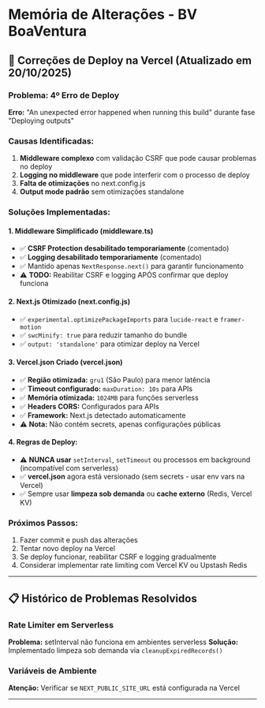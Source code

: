 # Memória de Alterações - BV BoaVentura

## 🚨 Correções de Deploy na Vercel (Atualizado em 20/10/2025)

### Problema: 4º Erro de Deploy
**Erro:** "An unexpected error happened when running this build" durante fase "Deploying outputs"

### Causas Identificadas:
1. **Middleware complexo** com validação CSRF que pode causar problemas no deploy
2. **Logging no middleware** que pode interferir com o processo de deploy
3. **Falta de otimizações** no next.config.js
4. **Output mode padrão** sem otimizações standalone

### Soluções Implementadas:

#### 1. Middleware Simplificado (middleware.ts)
- ✅ **CSRF Protection desabilitado temporariamente** (comentado)
- ✅ **Logging desabilitado temporariamente** (comentado)
- ✅ Mantido apenas `NextResponse.next()` para garantir funcionamento
- ⚠️ **TODO:** Reabilitar CSRF e logging APÓS confirmar que deploy funciona

#### 2. Next.js Otimizado (next.config.js)
- ✅ `experimental.optimizePackageImports` para `lucide-react` e `framer-motion`
- ✅ `swcMinify: true` para reduzir tamanho do bundle
- ✅ `output: 'standalone'` para otimizar deploy na Vercel

#### 3. Vercel.json Criado (vercel.json)
- ✅ **Região otimizada:** `gru1` (São Paulo) para menor latência
- ✅ **Timeout configurado:** `maxDuration: 10s` para APIs
- ✅ **Memória otimizada:** `1024MB` para funções serverless
- ✅ **Headers CORS:** Configurados para APIs
- ✅ **Framework:** Next.js detectado automaticamente
- ⚠️ **Nota:** Não contém secrets, apenas configurações públicas

#### 4. Regras de Deploy:
- ⚠️ **NUNCA usar** `setInterval`, `setTimeout` ou processos em background (incompatível com serverless)
- ✅ **vercel.json** agora está versionado (sem secrets - usar env vars na Vercel)
- ✅ Sempre usar **limpeza sob demanda** ou **cache externo** (Redis, Vercel KV)

### Próximos Passos:
1. Fazer commit e push das alterações
2. Tentar novo deploy na Vercel
3. Se deploy funcionar, reabilitar CSRF e logging gradualmente
4. Considerar implementar rate limiting com Vercel KV ou Upstash Redis

---

## 📋 Histórico de Problemas Resolvidos

### Rate Limiter em Serverless
**Problema:** setInterval não funciona em ambientes serverless
**Solução:** Implementado limpeza sob demanda via `cleanupExpiredRecords()`

### Variáveis de Ambiente
**Atenção:** Verificar se `NEXT_PUBLIC_SITE_URL` está configurada na Vercel

---

